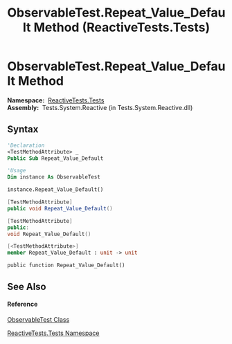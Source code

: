 ﻿---
title: ObservableTest.Repeat_Value_Default Method  (ReactiveTests.Tests)
TOCTitle: Repeat_Value_Default Method
ms:assetid: M:ReactiveTests.Tests.ObservableTest.Repeat_Value_Default
ms:mtpsurl: https://msdn.microsoft.com/en-us/library/reactivetests.tests.observabletest.repeat_value_default(v=VS.103)
ms:contentKeyID: 36620697
ms.date: 06/28/2011
mtps_version: v=VS.103
f1_keywords:
- ReactiveTests.Tests.ObservableTest.Repeat_Value_Default
dev_langs:
- CSharp
- JScript
- VB
- FSharp
- c++
---

# ObservableTest.Repeat\_Value\_Default Method

**Namespace:**  [ReactiveTests.Tests](hh289046\(v=vs.103\).md)  
**Assembly:**  Tests.System.Reactive (in Tests.System.Reactive.dll)

## Syntax

``` vb
'Declaration
<TestMethodAttribute> _
Public Sub Repeat_Value_Default
```

``` vb
'Usage
Dim instance As ObservableTest

instance.Repeat_Value_Default()
```

``` csharp
[TestMethodAttribute]
public void Repeat_Value_Default()
```

``` c++
[TestMethodAttribute]
public:
void Repeat_Value_Default()
```

``` fsharp
[<TestMethodAttribute>]
member Repeat_Value_Default : unit -> unit 
```

``` jscript
public function Repeat_Value_Default()
```

## See Also

#### Reference

[ObservableTest Class](hh288687\(v=vs.103\).md)

[ReactiveTests.Tests Namespace](hh289046\(v=vs.103\).md)


